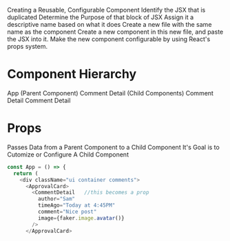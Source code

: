 Creating a Reusable, Configurable Component
  Identify the JSX that is duplicated
  Determine the Purpose of that block of JSX
  Assign it a descriptive name based on what it does
  Create a new file with the same name as the component
  Create a new component in this new file, and paste the JSX into it.
  Make the new component configurable by using React's props system. 

# Component Hierarchy

App (Parent Component)
  Comment Detail  (Child Components)
  Comment Detail
  Comment Detail

# Props 

Passes Data from a Parent Component to a Child Component 
It's Goal is to Cutomize or Configure A Child Component


```js
const App = () => {
  return (
    <div className="ui container comments">
      <ApprovalCard>
        <CommentDetail   //this becomes a prop
          author="Sam"
          timeAgo="Today at 4:45PM"
          comment="Nice post"
          image={faker.image.avatar()}
        />
      </ApprovalCard>

```